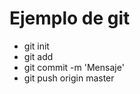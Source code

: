 # Ejemplo de git

- git init
- git add <archivo>
- git commit -m 'Mensaje'
- git push origin master
